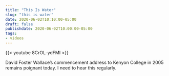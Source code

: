 ```yaml
---
title: "This Is Water"
slug: "this is water"
date: 2020-06-02T10:10:00-05:00
draft: false
publishdate: 2020-06-02T10:00:00-05:00
tags:
- videos
---
```


{{< youtube 8CrOL-ydFMI >}}

David Foster Wallace’s commencement address to Kenyon College in 2005 remains poignant today. I need to hear this regularly.
